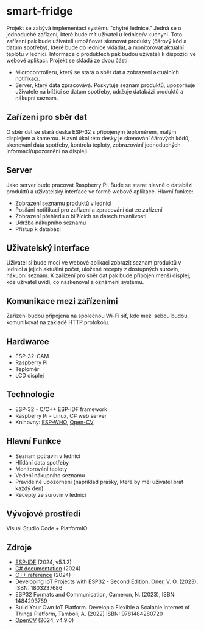 # smart-fridge
Projekt se zabývá implementací systému "chytré lednice." Jedná se o jednoduché zařízení, které bude mít uživatel u lednice/v kuchyni. Toto zařízení pak bude uživateli umožňovat skenovat produkty (čárový kód a datum spotřeby), které bude do lednice vkládat, a monitorovat aktuální teplotu v lednici. Informace o produktech pak budou uživateli k dispozici ve webové aplikaci.
Projekt se skládá ze dvou částí: 
- Microcontrolleru, který se stará o sběr dat a zobrazení aktuálních notifikací.
- Server, který data zpracovává. Poskytuje seznam produktů, upozorňuje uživatele na blížící se datum spotřeby, udržuje databázi produktů a nákupní seznam.

## Zařízení pro sběr dat
O sběr dat se stará deska ESP-32 s připojeným teploměrem, malým displejem a kamerou. 
Hlavní úkol této desky je skenování čárových kódů, skenování data spotřeby, kontrola teploty, zobrazování jednoduchých informací/upozornění na displeji.

## Server
Jako server bude pracovat Raspberry Pi. Bude se starat hlavně o databázi produktů a uživatelský interface ve formě webové aplikace.
Hlavní funkce: 
- Zobrazení seznamu produktů v lednici
- Posílání notifikací pro zařízení a zpracování dat ze zařízení
- Zobrazení přehledu o blížících se datech trvanlivosti
- Údržba nákupního seznamu
- Přístup k databázi

## Uživatelský interface
Uživatel si bude moci ve webové aplikaci zobrazit seznam produktů v lednici a jejich aktuální počet, uložené recepty z dostupných surovin, nákupní seznam.
K zařízení pro sběr dat pak bude připojen menší displej, kde uživatel uvidí, co naskenoval a oznámení systému.

## Komunikace mezi zařízeními
Zařízení budou připojena na společnou Wi-Fi síť, kde mezi sebou budou komunikovat na základě HTTP protokolu.

## Hardwaree
 - ESP-32-CAM
 - Raspberry Pi
 - Teploměr
 - LCD displej

## Technologie
 - ESP-32 - C/C++ ESP-IDF framework
 - Raspberry Pi - Linux, C# web server
 - Knihovny: [ESP-WHO](https://github.com/espressif/esp-who), [Open-CV](https://github.com/opencv/opencv)

## Hlavní Funkce
 - Seznam potravin v lednici
 - Hlídání data spotřeby
 - Monitorování teploty
 - Vedení nákupního seznamu
 - Pravidelné upozornění (například prášky, které by měl uživatel brát každý den)
 - Recepty ze surovin v lednici

## Vývojové prostředí
Visual Studio Code + PlatformIO

## Zdroje
- [ESP-IDF](https://docs.espressif.com/projects/esp-idf/en/latest/esp32/) (2024, v5.1.2)
- [C# documentation](https://learn.microsoft.com/en-us/dotnet/csharp/) (2024)
- [C++ reference](https://en.cppreference.com/w/) (2024)
- Developing IoT Projects with ESP32 - Second Edition, Oner, V. O. (2023), ISBN: 1803237686
- ESP32 Formats and Communication, Cameron, N. (2023), ISBN: 1484293789
- Build Your Own IoT Platform. Develop a Flexible a Scalable Internet of Things Platform, Tamboli, A. (2022) ISBN: 9781484280720
- [OpenCV](https://github.com/opencv/opencv) (2024, v4.9.0)
